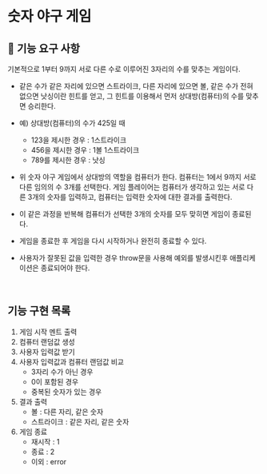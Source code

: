 # 숫자 야구 게임

## 🚀 기능 요구 사항

기본적으로 1부터 9까지 서로 다른 수로 이루어진 3자리의 수를 맞추는 게임이다.

- 같은 수가 같은 자리에 있으면 스트라이크, 다른 자리에 있으면 볼, 같은 수가 전혀 없으면 낫싱이란 힌트를 얻고, 그 힌트를 이용해서 먼저 상대방(컴퓨터)의 수를 맞추면 승리한다.

- 예) 상대방(컴퓨터)의 수가 425일 때
  - 123을 제시한 경우 : 1스트라이크
  - 456을 제시한 경우 : 1볼 1스트라이크
  - 789를 제시한 경우 : 낫싱
- 위 숫자 야구 게임에서 상대방의 역할을 컴퓨터가 한다. 컴퓨터는 1에서 9까지 서로 다른 임의의 수 3개를 선택한다. 게임 플레이어는 컴퓨터가 생각하고 있는 서로 다른 3개의 숫자를 입력하고, 컴퓨터는 입력한 숫자에 대한 결과를 출력한다.

- 이 같은 과정을 반복해 컴퓨터가 선택한 3개의 숫자를 모두 맞히면 게임이 종료된다.

- 게임을 종료한 후 게임을 다시 시작하거나 완전히 종료할 수 있다.

- 사용자가 잘못된 값을 입력한 경우 throw문을 사용해 예외를 발생시킨후 애플리케이션은 종료되어야 한다.

<br />

## 기능 구현 목록

1. 게임 시작 멘트 출력
2. 컴퓨터 랜덤값 생성
3. 사용자 입력값 받기
4. 사용자 입력값과 컴퓨터 랜덤값 비교
   - 3자리 수가 아닌 경우
   - 0이 포함된 경우
   - 중복된 숫자가 있는 경우
5. 결과 출력
   - 볼 : 다른 자리, 같은 숫자
   - 스트라이크 : 같은 자리, 같은 숫자
6. 게임 종료
   - 재시작 : 1
   - 종료 : 2
   - 이외 : error
